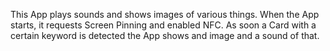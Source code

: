 
This App plays sounds and shows images of various things. When the App starts, it requests Screen Pinning and enabled NFC. As soon a Card with a certain keyword is detected the App shows and image and a sound of that.




